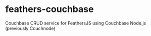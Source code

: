 # feathers-couchbase
Couchbase CRUD service for FeathersJS using Couchbase Node.js (previously Couchnode)
